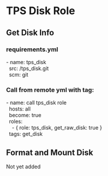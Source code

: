 
# TPS Disk Role

## Get Disk Info

### requirements.yml
\- name: tps_disk <br>
  &nbsp;&nbsp;src: /tps_disk.git <br>
  &nbsp;&nbsp;scm: git <br>
  
### Call from remote yml with tag:  

\- name: call tps_disk role <br>
   &nbsp;&nbsp;hosts: all <br>
   &nbsp;&nbsp;become: true <br>
   &nbsp;&nbsp;roles: <br>
   &nbsp;&nbsp;&nbsp;&nbsp;\- { role: tps_disk, get_raw_disk: true }  <br>
   &nbsp;&nbsp;tags: get_disk <br>

## Format and Mount Disk

Not yet added

